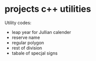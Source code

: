 # projects c++ utilities
Utility codes:
- leap year for Jullian calender
- reserve name
- regular polygon
- rest of division
- tabale of specjal signs
